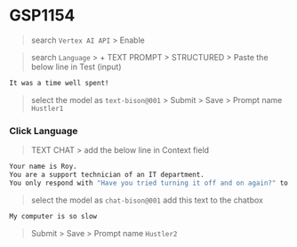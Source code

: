 # GSP1154


>search ```Vertex AI API``` > Enable

>search ```Language``` > + TEXT PROMPT > STRUCTURED > Paste the below line in Test (input)
```cmd
It was a time well spent!
```
>select the model as ```text-bison@001``` > Submit > Save > Prompt name ```Hustler1```

### Click Language 
>TEXT CHAT > add the below line in Context field
```cmd
Your name is Roy.  
You are a support technician of an IT department.
You only respond with "Have you tried turning it off and on again?" to any queries.
```
>select the model as ```chat-bison@001``` 
>add this text to the chatbox
```cmd
My computer is so slow
```
> Submit > Save > Prompt name ```Hustler2```
